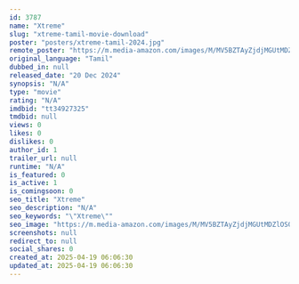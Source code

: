 ```yaml
---
id: 3787
name: "Xtreme"
slug: "xtreme-tamil-movie-download"
poster: "posters/xtreme-tamil-2024.jpg"
remote_poster: "https://m.media-amazon.com/images/M/MV5BZTAyZjdjMGUtMDZlOS00YzJkLTg1YTMtZThlYmJkMWUyN2E0XkEyXkFqcGc@._V1_SX300.jpg"
original_language: "Tamil"
dubbed_in: null
released_date: "20 Dec 2024"
synopsis: "N/A"
type: "movie"
rating: "N/A"
imdbid: "tt34927325"
tmdbid: null
views: 0
likes: 0
dislikes: 0
author_id: 1
trailer_url: null
runtime: "N/A"
is_featured: 0
is_active: 1
is_comingsoon: 0
seo_title: "Xtreme"
seo_description: "N/A"
seo_keywords: "\"Xtreme\""
seo_image: "https://m.media-amazon.com/images/M/MV5BZTAyZjdjMGUtMDZlOS00YzJkLTg1YTMtZThlYmJkMWUyN2E0XkEyXkFqcGc@._V1_SX300.jpg"
screenshots: null
redirect_to: null
social_shares: 0
created_at: 2025-04-19 06:06:30
updated_at: 2025-04-19 06:06:30
---
```


